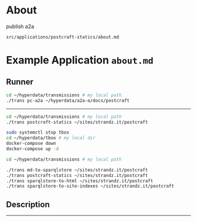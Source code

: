 # About

publish a2a

`src/applications/postcraft-statics/about.md`

# Example Application `about.md`

## Runner

```sh
cd ~/hyperdata/transmissions # my local path
./trans pc-a2a ~/hyperdata/a2a-o/docs/postcraft
```

---

```sh
cd ~/hyperdata/transmissions # my local path
./trans postcraft-statics ~/sites/strandz.it/postcraft
```

```sh
sudo systemctl stop tbox
cd ~/hyperdata/tbox # my local dir
docker-compose down
docker-compose up -d

cd ~/hyperdata/transmissions # my local path

./trans md-to-sparqlstore ~/sites/strandz.it/postcraft
./trans postcraft-statics ~/sites/strandz.it/postcraft
./trans sparqlstore-to-html ~/sites/strandz.it/postcraft
./trans sparqlstore-to-site-indexes ~/sites/strandz.it/postcraft

```

## Description

---

